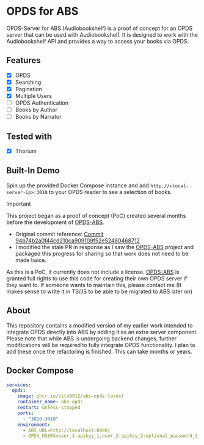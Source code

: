 # OPDS for ABS

OPDS-Server for ABS (Audiobookshelf) is a proof of concept for an OPDS server that can be used with Audiobookshelf. It is designed to work with the Audiobookshelf API and provides a way to access your books via OPDS.

## Features
- [x] OPDS
- [x] Searching
- [x] Pagination
- [x] Multiple Users
- [ ] OPDS Authentication
- [ ] Books by Author
- [ ] Books by Narrator

## Tested with
- [x] Thorium

## Built-In Demo
Spin up the provided Docker Compose instance and add `http://<local-server-ip>:3010` to your OPDS reader to see a selection of books.

> [!IMPORTANT]
> This project began as a proof of concept (PoC) created several months before the development of [OPDS-ABS](https://github.com/petr-prikryl/OPDS-ABS).
>
> - Original commit reference: [Commit 94b74b2a0f44cd210ca909109f52e52480468712](https://github.com/Vito0912/audiobookshelf/commit/94b74b2a0f44cd210ca909109f52e52480468712)
> - I modified the stale PR in response as I saw the [OPDS-ABS](https://github.com/petr-prikryl/OPDS-ABS) project and packaged this progress for sharing so that work does not need to be made twice.
>
> As this is a PoC, it currently does not include a license. [OPDS-ABS](https://github.com/petr-prikryl/OPDS-ABS) is granted full rights to use this code for creating their own OPDS server if they want to.
> If someone wants to maintain this, please contact me (It makes sense to write it in TS/JS to be able to be migrated to ABS later on)

## About
This repository contains a modified version of my earlier work intended to integrate OPDS directly into ABS by adding it as an extra server component. Please note that while ABS is undergoing backend changes, further modifications will be required to fully integrate OPDS functionality.
I plan to add these once the refactoring is finished. This can take months or years.

## Docker Compose

```yaml
services:
  opds:
    image: ghcr.io/vito0912/abs-opds:latest
    container_name: abs-opds
    restart: unless-stopped
    ports:
      - "3010:3010"
    environment:
      - ABS_URL=http://localhost:8080/
      - OPDS_USERS=user_1:apikey_1,user_2:apikey_2:optional_password_2
```